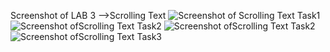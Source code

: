 Screenshot of LAB 3 -->Scrolling Text
![Screenshot of Scrolling Text Task1](img/Snap_scrollingtext1.png)
![Screenshot ofScrolling Text Task2](img/Snap_scrollingtext2.png)
![Screenshot ofScrolling Text Task2](img/Snap_scrollingtext3.png)
![Screenshot ofScrolling Text Task3](img/Snap_scrollingtext4.png)
